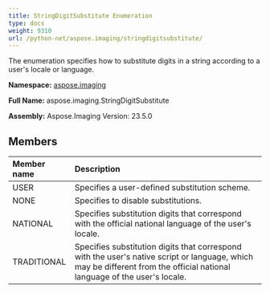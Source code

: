 ```yaml
---
title: StringDigitSubstitute Enumeration
type: docs
weight: 9310
url: /python-net/aspose.imaging/stringdigitsubstitute/
---
```


The enumeration specifies how to substitute digits in a string according to a user's locale or language.

**Namespace:** [aspose.imaging](/imaging/python-net/aspose.imaging/)

**Full Name:** aspose.imaging.StringDigitSubstitute

**Assembly:**  Aspose.Imaging Version: 23.5.0

## **Members**
|**Member name**|**Description**|
| :- | :- |
|USER|Specifies a user-defined substitution scheme.|
|NONE|Specifies to disable substitutions.|
|NATIONAL|Specifies substitution digits that correspond with the official national language of the user's locale.|
|TRADITIONAL|Specifies substitution digits that correspond with the user's native script or language, which may be different from the official national language of the user's locale.|
